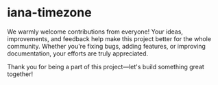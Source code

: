 # iana-timezone

We warmly welcome contributions from everyone! Your ideas, improvements, and feedback help make this project better for the whole community. Whether you're fixing bugs, adding features, or improving documentation, your efforts are truly appreciated.

Thank you for being a part of this project—let's build something great together!